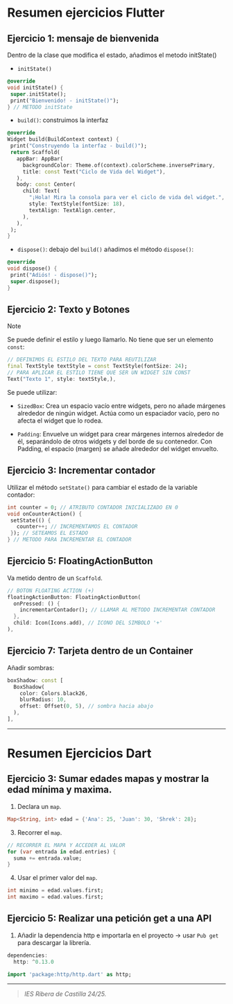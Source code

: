 # Resumen ejercicios Flutter
## Ejercicio 1: mensaje de bienvenida
Dentro de la clase que modifica el estado, añadimos el metodo initState()
- `initState()`
```dart
@override
void initState() {
 super.initState();
 print("Bienvenido! - initState()");
} // METODO initState
```

- `build()`: construimos la interfaz
```dart
@override
Widget build(BuildContext context) {
 print("Construyendo la interfaz - build()");
 return Scaffold(
   appBar: AppBar(
     backgroundColor: Theme.of(context).colorScheme.inversePrimary,
     title: const Text("Ciclo de Vida del Widget"),
   ),
   body: const Center(
     child: Text(
       "¡Hola! Mira la consola para ver el ciclo de vida del widget.",
       style: TextStyle(fontSize: 18),
       textAlign: TextAlign.center,
     ),
   ),
 );
}
```
  
- `dispose()`: debajo del `build()` añadimos el método `dispose()`:
```dart
@override
void dispose() {
 print("Adiós! - dispose()");
 super.dispose();
}
```

## Ejercicio 2: Texto y Botones
> [!NOTE]
> Se puede definir el estilo y luego llamarlo. No tiene que ser un elemento `const`:
> ```dart
> // DEFINIMOS EL ESTILO DEL TEXTO PARA REUTILIZAR
> final TextStyle textStyle = const TextStyle(fontSize: 24);
> // PARA APLICAR EL ESTILO TIENE QUE SER UN WIDGET SIN CONST
> Text("Texto 1", style: textStyle,),
> ```

Se puede utilizar: 
- `SizedBox`: Crea un espacio vacío entre widgets, pero no añade márgenes alrededor de ningún widget. Actúa como un espaciador vacío, pero no afecta el widget que lo rodea.

- `Padding`: Envuelve un widget para crear márgenes internos alrededor de él, separándolo de otros widgets y del borde de su contenedor. Con Padding, el espacio (margen) se añade alrededor del widget envuelto.

## Ejercicio 3: Incrementar contador
Utilizar el método `setState()` para cambiar el estado de la variable contador:
```dart
int counter = 0; // ATRIBUTO CONTADOR INICIALIZADO EN 0
void onCounterAction() {
 setState(() {
   counter++; // INCREMENTAMOS EL CONTADOR
 }); // SETEAMOS EL ESTADO
} // METODO PARA INCREMENTAR EL CONTADOR
```

## Ejercicio 5: FloatingActionButton
Va metido dentro de un `Scaffold`.
```dart
// BOTON FLOATING ACTION (+)
floatingActionButton: FloatingActionButton(
  onPressed: () {
    incrementarContador(); // LLAMAR AL METODO INCREMENTAR CONTADOR
  },
  child: Icon(Icons.add), // ICONO DEL SIMBOLO '+'
),
```

## Ejercicio 7: Tarjeta dentro de un Container
Añadir sombras:
```dart
boxShadow: const [
  BoxShadow(
    color: Colors.black26,
    blurRadius: 10,
    offset: Offset(0, 5), // sombra hacia abajo
  ),
],
```




---




# Resumen Ejercicios Dart

## Ejercicio 3: Sumar edades mapas y mostrar la edad mínima y maxima.
1. Declara un `map`.
```dart
Map<String, int> edad = {'Ana': 25, 'Juan': 30, 'Shrek': 28};
```
   
3. Recorrer el `map`.
```dart
// RECORRER EL MAPA Y ACCEDER AL VALOR
for (var entrada in edad.entries) {
  suma += entrada.value;
}
```
   
4. Usar el primer valor del `map`.
```dart
int minimo = edad.values.first;
int maximo = edad.values.first;
```


## Ejercicio 5: Realizar una petición get a una API
1. Añadir la dependencia http e importarla en el proyecto -> usar `Pub get` para descargar la librería.
```dart
dependencies:
  http: ^0.13.0

import 'package:http/http.dart' as http;
```



---
>_IES Ribera de Castilla 24/25._

